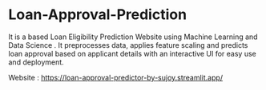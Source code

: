 # Loan-Approval-Prediction
It is a based Loan Eligibility Prediction Website using Machine Learning and Data Science . It preprocesses data, applies feature scaling and predicts loan approval based on applicant details with an interactive UI for easy use and deployment.


Website : https://loan-approval-predictor-by-sujoy.streamlit.app/
